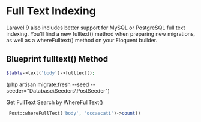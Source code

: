 # Full Text Indexing

Laravel 9 also includes better support for MySQL or PostgreSQL full text indexing. You'll find a new fulltext() method when preparing new migrations, as well as a whereFulltext() method on your Eloquent builder.

## Blueprint fulltext() Method

```php
$table->text('body')->fulltext();
```

(php artisan migrate:fresh --seed --seeder="Database\Seeders\PostSeeder")

Get FullText Search by WhereFullText()

```php
 Post::whereFullText('body', 'occaecati')->count()
```
